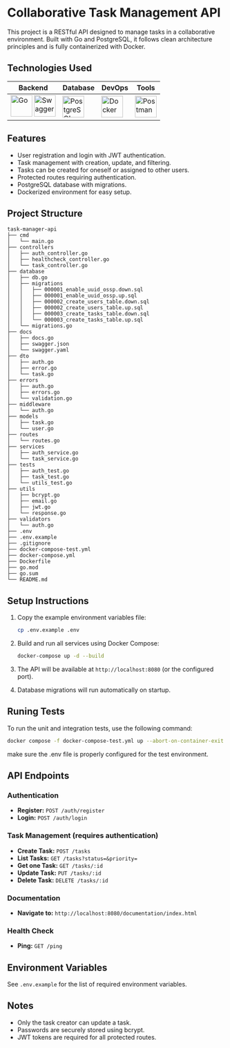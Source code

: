 # Collaborative Task Management API

This project is a RESTful API designed to manage tasks in a collaborative environment. Built with Go and PostgreSQL, it follows clean architecture principles and is fully containerized with Docker.

## Technologies Used

| Backend                                                                                                                                                                                                                                                                                                      | Database                                                                                                                                                               | DevOps                                                                                                                                                     | Tools                                                                                                                                                         |
| ------------------------------------------------------------------------------------------------------------------------------------------------------------------------------------------------------------------------------------------------------------------------------------------------------------ | ---------------------------------------------------------------------------------------------------------------------------------------------------------------------- | ---------------------------------------------------------------------------------------------------------------------------------------------------------- | ------------------------------------------------------------------------------------------------------------------------------------------------------------- |
| <img width="50" src="https://raw.githubusercontent.com/marwin1991/profile-technology-icons/refs/heads/main/icons/go.png" alt="Go" title="Go"/> <img width="50" src="https://raw.githubusercontent.com/marwin1991/profile-technology-icons/refs/heads/main/icons/swagger.png" alt="Swagger" title="Swagger"/> | <img width="50" src="https://raw.githubusercontent.com/marwin1991/profile-technology-icons/refs/heads/main/icons/postgresql.png" alt="PostgreSQL" title="PostgreSQL"/> | <img width="50" src="https://raw.githubusercontent.com/marwin1991/profile-technology-icons/refs/heads/main/icons/docker.png" alt="Docker" title="Docker"/> | <img width="50" src="https://raw.githubusercontent.com/marwin1991/profile-technology-icons/refs/heads/main/icons/postman.png" alt="Postman" title="Postman"/> |

## Features

- User registration and login with JWT authentication.
- Task management with creation, update, and filtering.
- Tasks can be created for oneself or assigned to other users.
- Protected routes requiring authentication.
- PostgreSQL database with migrations.
- Dockerized environment for easy setup.

## Project Structure

```
task-manager-api
├── cmd
│   └── main.go
├── controllers
│   ├── auth_controller.go
│   ├── healthcheck_controller.go
│   └── task_controller.go
├── database
│   ├── db.go
│   ├── migrations
│   │   ├── 000001_enable_uuid_ossp.down.sql
│   │   ├── 000001_enable_uuid_ossp.up.sql
│   │   ├── 000002_create_users_table.down.sql
│   │   ├── 000002_create_users_table.up.sql
│   │   ├── 000003_create_tasks_table.down.sql
│   │   └── 000003_create_tasks_table.up.sql
│   └── migrations.go
├── docs
│   ├── docs.go
│   ├── swagger.json
│   └── swagger.yaml
├── dto
│   ├── auth.go
│   ├── error.go
│   └── task.go
├── errors
│   ├── auth.go
│   ├── errors.go
│   └── validation.go
├── middleware
│   └── auth.go
├── models
│   ├── task.go
│   └── user.go
├── routes
│   └── routes.go
├── services
│   ├── auth_service.go
│   └── task_service.go
├── tests
│   ├── auth_test.go
│   ├── task_test.go
│   └── utils_test.go
├── utils
│   ├── bcrypt.go
│   ├── email.go
│   ├── jwt.go
│   └── response.go
├── validators
│   └── auth.go
├── .env
├── .env.example
├── .gitignore
├── docker-compose-test.yml
├── docker-compose.yml
├── Dockerfile
├── go.mod
├── go.sum
└── README.md
```

## Setup Instructions

1. Copy the example environment variables file:

   ```sh
   cp .env.example .env
   ```

2. Build and run all services using Docker Compose:

   ```sh
   docker-compose up -d --build
   ```

3. The API will be available at `http://localhost:8080` (or the configured port).

4. Database migrations will run automatically on startup.

## Runing Tests

To run the unit and integration tests, use the following command:

```sh
docker compose -f docker-compose-test.yml up --abort-on-container-exit test
```

make sure the .env file is properly configured for the test environment.

## API Endpoints

### Authentication

- **Register:** `POST /auth/register`
- **Login:** `POST /auth/login`

### Task Management (requires authentication)

- **Create Task:** `POST /tasks`
- **List Tasks:** `GET /tasks?status=&priority=`
- **Get one Task:** `GET /tasks/:id`
- **Update Task:** `PUT /tasks/:id`
- **Delete Task:** `DELETE /tasks/:id`

### Documentation

- **Navigate to:** `http://localhost:8080/documentation/index.html`

### Health Check

- **Ping:** `GET /ping`

## Environment Variables

See `.env.example` for the list of required environment variables.

## Notes

- Only the task creator can update a task.
- Passwords are securely stored using bcrypt.
- JWT tokens are required for all protected routes.
